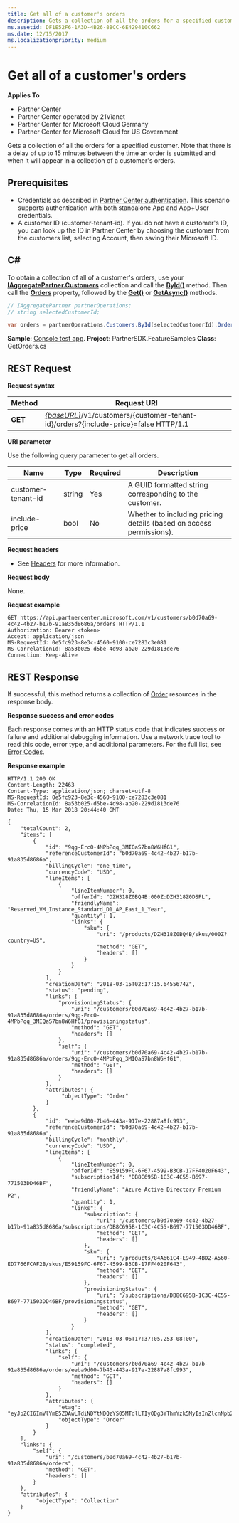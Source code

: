 ```yaml
---
title: Get all of a customer's orders
description: Gets a collection of all the orders for a specified customer.
ms.assetid: DF1E52F6-1A3D-4B26-8BCC-6E429410C662
ms.date: 12/15/2017
ms.localizationpriority: medium
---
```


# Get all of a customer's orders


**Applies To**

- Partner Center
- Partner Center operated by 21Vianet
- Partner Center for Microsoft Cloud Germany
- Partner Center for Microsoft Cloud for US Government

Gets a collection of all the orders for a specified customer. Note that there is a delay of up to 15 minutes between the time an order is submitted and when it will appear in a collection of a customer's orders.​

## <span id="Prerequisites"/><span id="prerequisites"/><span id="PREREQUISITES"/>Prerequisites


- Credentials as described in [Partner Center authentication](partner-center-authentication.md). This scenario supports authentication with both standalone App and App+User credentials.
- A customer ID (customer-tenant-id). If you do not have a customer's ID, you can look up the ID in Partner Center by choosing the customer from the customers list, selecting Account, then saving their Microsoft ID.

## <span id="C_"/><span id="c_"/>C#


To obtain a collection of all of a customer's orders, use your [**IAggregatePartner.Customers**](https://docs.microsoft.com/dotnet/api/microsoft.store.partnercenter.ipartner.customers) collection and call the [**ById()**](https://docs.microsoft.com/dotnet/api/microsoft.store.partnercenter.customers.icustomercollection.byid) method. Then call the [**Orders**](https://docs.microsoft.com/dotnet/api/microsoft.store.partnercenter.customers.icustomer.orders) property, followed by the [**Get()**](https://docs.microsoft.com/dotnet/api/microsoft.store.partnercenter.orders.iordercollection.get) or [**GetAsync()**](https://docs.microsoft.com/dotnet/api/microsoft.store.partnercenter.orders.iordercollection.getasync) methods.

``` csharp
// IAggregatePartner partnerOperations;
// string selectedCustomerId;

var orders = partnerOperations.Customers.ById(selectedCustomerId).Orders.Get();
```

**Sample**: [Console test app](console-test-app.md). **Project**: PartnerSDK.FeatureSamples **Class**: GetOrders.cs

## <span id="REST_Request"/><span id="rest_request"/><span id="REST_REQUEST"/>REST Request


**Request syntax**

| Method  | Request URI                                                                                   |
|---------|-----------------------------------------------------------------------------------------------|
| **GET** | [*{baseURL}*](partner-center-rest-urls.md)/v1/customers/{customer-tenant-id}/orders?{include-price}=false HTTP/1.1  |

 

**URI parameter**

Use the following query parameter to get all orders.

| Name                   | Type     | Required | Description                                               |
|------------------------|----------|----------|-----------------------------------------------------------|
| customer-tenant-id     | string   | Yes      | A GUID formatted string corresponding to the customer.    |
| include-price          | bool     | No     | Whether to including pricing details (based on access permissions).| 

 

**Request headers**

- See [Headers](headers.md) for more information.

**Request body**

None.

**Request example**

```http
GET https://api.partnercenter.microsoft.com/v1/customers/b0d70a69-4c42-4b27-b17b-91a835d8686a/orders HTTP/1.1
Authorization: Bearer <token>
Accept: application/json
MS-RequestId: 0e5fc923-8e3c-4560-9100-ce7283c3e081
MS-CorrelationId: 8a53b025-d5be-4d98-ab20-229d1813de76
Connection: Keep-Alive
```

## <span id="REST_Response"/><span id="rest_response"/><span id="REST_RESPONSE"/>REST Response


If successful, this method returns a collection of [Order](order-resources.md) resources in the response body.

**Response success and error codes**

Each response comes with an HTTP status code that indicates success or failure and additional debugging information. Use a network trace tool to read this code, error type, and additional parameters. For the full list, see [Error Codes](error-codes.md).

**Response example**

```http
HTTP/1.1 200 OK
Content-Length: 22463
Content-Type: application/json; charset=utf-8
MS-RequestId: 0e5fc923-8e3c-4560-9100-ce7283c3e081
MS-CorrelationId: 8a53b025-d5be-4d98-ab20-229d1813de76
Date: Thu, 15 Mar 2018 20:44:40 GMT

{
    "totalCount": 2,
    "items": [
        {
            "id": "9qg-ErcO-4MPbPqq_3MIQaS7bn8W6HfG1",
            "referenceCustomerId": "b0d70a69-4c42-4b27-b17b-91a835d8686a",
            "billingCycle": "one_time",
            "currencyCode": "USD",
            "lineItems": [
                {
                    "lineItemNumber": 0,
                    "offerId": "DZH318Z0BQ4B:000Z:DZH318Z0DSPL",
                    "friendlyName": "Reserved_VM_Instance_Standard_D1_AP_East_1_Year",
                    "quantity": 1,
                    "links": {
                        "sku": {
                            "uri": "/products/DZH318Z0BQ4B/skus/000Z?country=US",
                            "method": "GET",
                            "headers": []
                        }
                    }
                }
            ],
            "creationDate": "2018-03-15T02:17:15.6455674Z",
            "status": "pending",
            "links": {
                "provisioningStatus": {
                    "uri": "/customers/b0d70a69-4c42-4b27-b17b-91a835d8686a/orders/9qg-ErcO-4MPbPqq_3MIQaS7bn8W6HfG1/provisioningstatus",
                    "method": "GET",
                    "headers": []
                },
                "self": {
                    "uri": "/customers/b0d70a69-4c42-4b27-b17b-91a835d8686a/orders/9qg-ErcO-4MPbPqq_3MIQaS7bn8W6HfG1",
                    "method": "GET",
                    "headers": []
                }
            },
            "attributes": {
                 "objectType": "Order" 
            }
        },
        {
            "id": "eeba9d00-7b46-443a-917e-22887a8fc993",
            "referenceCustomerId": "b0d70a69-4c42-4b27-b17b-91a835d8686a",
            "billingCycle": "monthly",
            "currencyCode": "USD",
            "lineItems": [
                {
                    "lineItemNumber": 0,
                    "offerId": "E59159FC-6F67-4599-B3CB-17FF4020F643",
                    "subscriptionId": "DB8C695B-1C3C-4C55-B697-771503DD46BF",
                    "friendlyName": "Azure Active Directory Premium P2",
                    "quantity": 1,
                    "links": {
                        "subscription": {
                            "uri": "/customers/b0d70a69-4c42-4b27-b17b-91a835d8686a/subscriptions/DB8C695B-1C3C-4C55-B697-771503DD46BF",
                            "method": "GET",
                            "headers": []
                        },
                        "sku": {
                            "uri": "/products/84A661C4-E949-4BD2-A560-ED7766FCAF2B/skus/E59159FC-6F67-4599-B3CB-17FF4020F643",
                            "method": "GET",
                            "headers": []
                        },
                        "provisioningStatus": {
                            "uri": "/subscriptions/DB8C695B-1C3C-4C55-B697-771503DD46BF/provisioningstatus",
                            "method": "GET",
                            "headers": []
                        }
                    }
            ],
            "creationDate": "2018-03-06T17:37:05.253-08:00",
            "status": "completed",
            "links": {
                "self": {
                    "uri": "/customers/b0d70a69-4c42-4b27-b17b-91a835d8686a/orders/eeba9d00-7b46-443a-917e-22887a8fc993",
                    "method": "GET",
                    "headers": []
                }
            },
            "attributes": {
                "etag": "eyJpZCI6ImVlYmE5ZDAwLTdiNDYtNDQzYS05MTdlLTIyODg3YThmYzk5MyIsInZlcnNpb24iOjF9",
                "objectType": "Order"
            }
        }
    ],
    "links": {
        "self": {
            "uri": "/customers/b0d70a69-4c42-4b27-b17b-91a835d8686a/orders",
            "method": "GET",
            "headers": []
        }
    },
    "attributes": {
         "objectType": "Collection" 
    }
}
```

 

 




